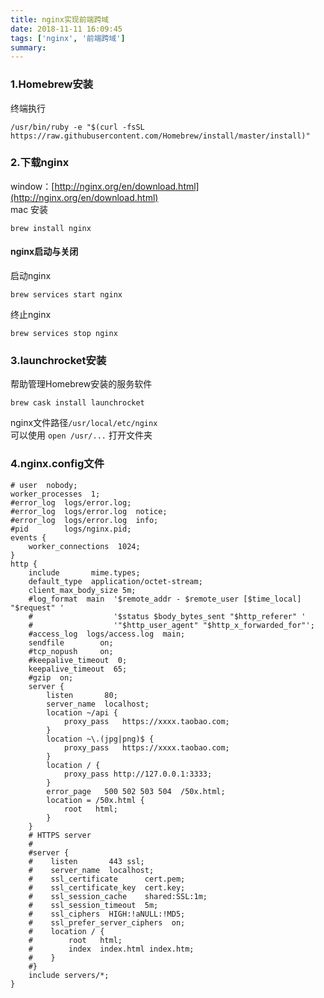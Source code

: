 ```yaml
---
title: nginx实现前端跨域
date: 2018-11-11 16:09:45
tags: ['nginx', '前端跨域']
summary:
---
```

<a name="19e98bc8"></a>
### 1.Homebrew安装
终端执行
```
/usr/bin/ruby -e "$(curl -fsSL https://raw.githubusercontent.com/Homebrew/install/master/install)"
```

<a name="ce5107cb"></a>
### [](https://www.yuque.com/luchao/blog/pfym4o#rle4uz)2.下载nginx
window：[http://nginx.org/en/download.html](http://nginx.org/en/download.html)<br />mac 安装
```
brew install nginx
```

<a name="2d5c162b"></a>
#### [](https://www.yuque.com/luchao/blog/pfym4o#di9cat)nginx启动与关闭
启动nginx
```
brew services start nginx
```
终止nginx
```
brew services stop nginx
```

<a name="217b55ce"></a>
### [](https://www.yuque.com/luchao/blog/pfym4o#1dglth)3.launchrocket安装
帮助管理Homebrew安装的服务软件
```
brew cask install launchrocket
```

nginx文件路径`/usr/local/etc/nginx`<br />可以使用 `open /usr/...` 打开文件夹

<a name="a7ad56fd"></a>
### [](https://www.yuque.com/luchao/blog/pfym4o#d6kpmr)4.nginx.config文件
```nginx
# user  nobody;
worker_processes  1;
#error_log  logs/error.log;
#error_log  logs/error.log  notice;
#error_log  logs/error.log  info;
#pid        logs/nginx.pid;
events {
    worker_connections  1024;
}
http {
    include       mime.types;
    default_type  application/octet-stream;
    client_max_body_size 5m;
    #log_format  main  '$remote_addr - $remote_user [$time_local] "$request" '
    #                  '$status $body_bytes_sent "$http_referer" '
    #                  '"$http_user_agent" "$http_x_forwarded_for"';
    #access_log  logs/access.log  main;
    sendfile        on;
    #tcp_nopush     on;
    #keepalive_timeout  0;
    keepalive_timeout  65;
    #gzip  on;
    server {
        listen       80;
        server_name  localhost;
        location ~/api {
            proxy_pass   https://xxxx.taobao.com;
        }
        location ~\.(jpg|png)$ {
            proxy_pass   https://xxxx.taobao.com;
        }
        location / {
            proxy_pass http://127.0.0.1:3333;
        }
        error_page   500 502 503 504  /50x.html;
        location = /50x.html {
            root   html;
        }
    }
    # HTTPS server
    #
    #server {
    #    listen       443 ssl;
    #    server_name  localhost;
    #    ssl_certificate      cert.pem;
    #    ssl_certificate_key  cert.key;
    #    ssl_session_cache    shared:SSL:1m;
    #    ssl_session_timeout  5m;
    #    ssl_ciphers  HIGH:!aNULL:!MD5;
    #    ssl_prefer_server_ciphers  on;
    #    location / {
    #        root   html;
    #        index  index.html index.htm;
    #    }
    #}
    include servers/*;
}
```